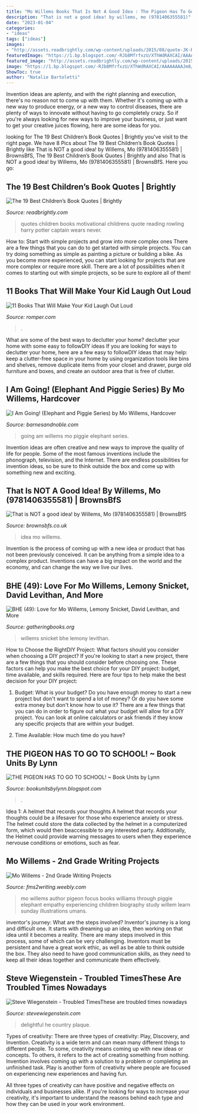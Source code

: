 ```yaml
---
title: "Mo Willems Books That Is Not A Good Idea : The Pigeon Has To Go To School! ~ Book Units By Lynn"
description: "That is not a good idea! by willems, mo (9781406355581)"
date: "2023-01-04"
categories:
- "ideas"
tags: ["ideas"]
images:
- "http://assets.readbrightly.com/wp-content/uploads/2015/08/quote-JK-Rowling.png"
featuredImage: "https://1.bp.blogspot.com/-RJb8MfrfxzU/XThWdRAXCAI/AAAAAAAAJm8/0ZV_D82MzFMaadQGzJMsgkVY2Nd66P4jQCLcBGAs/s1600/6.png"
featured_image: "http://assets.readbrightly.com/wp-content/uploads/2015/08/quote-JK-Rowling.png"
image: "https://1.bp.blogspot.com/-RJb8MfrfxzU/XThWdRAXCAI/AAAAAAAAJm8/0ZV_D82MzFMaadQGzJMsgkVY2Nd66P4jQCLcBGAs/s1600/6.png"
ShowToc: true
author: "Natalie Bartoletti"
---
```



Invention ideas are aplenty, and with the right planning and execution, there's no reason not to come up with them. Whether it's coming up with a new way to produce energy, or a new way to control diseases, there are plenty of ways to innovate without having to go completely crazy. So if you're always looking for new ways to improve your business, or just want to get your creative juices flowing, here are some ideas for you.

	

		
looking for The 19 Best Children’s Book Quotes | Brightly you've visit to the right page. We have 8 Pics about The 19 Best Children’s Book Quotes | Brightly like That is NOT a good idea! by Willems, Mo (9781406355581) | BrownsBfS, The 19 Best Children’s Book Quotes | Brightly and also That is NOT a good idea! by Willems, Mo (9781406355581) | BrownsBfS. Here you go:
		
    
## The 19 Best Children’s Book Quotes | Brightly

<img loading=lazy src="http://assets.readbrightly.com/wp-content/uploads/2015/08/quote-JK-Rowling.png" onerror="this.onerror=null;this.src='https://tse1.mm.bing.net/th?id=OIP.CjxdTheqLi_9unwGi5DQzgHaHa&amp;pid=15.1';" alt="The 19 Best Children’s Book Quotes | Brightly">

_Source: readbrightly.com_

>quotes children books motivational childrens quote reading rowling harry potter captain wears never. 

	

How to: Start with simple projects and grow into more complex ones
There are a few things that you can do to get started with simple projects. You can try doing something as simple as painting a picture or building a bike. As you become more experienced, you can start looking for projects that are more complex or require more skill. There are a lot of possibilities when it comes to starting out with simple projects, so be sure to explore all of them!

    
## 11 Books That Will Make Your Kid Laugh Out Loud

<img loading=lazy src="https://imgix.bustle.com/2016/4/5/Screen-Shot-2016-04-15-at-102705-AM-45edf1d1-a356-465a-9065-c4481fedb502.png?w=414&amp;h=347&amp;fit=crop&amp;crop=faces&amp;auto=format%2Ccompress&amp;q=50&amp;dpr=2" onerror="this.onerror=null;this.src='https://tse4.mm.bing.net/th?id=OIP.JjGKZSQJ2anGztAJbJMZoQHaGN&amp;pid=15.1';" alt="11 Books That Will Make Your Kid Laugh Out Loud">

_Source: romper.com_

>. 

	

What are some of the best ways to declutter your home?
declutter your home with some easy to followDIY ideas 
If you are looking for ways to declutter your home, here are a few easy to followDIY ideas that may help: keep a clutter-free space in your home by using organization tools like bins and shelves, remove duplicate items from your closet and drawer, purge old furniture and boxes, and create an outdoor area that is free of clutter.

    
## I Am Going! (Elephant And Piggie Series) By Mo Willems, Hardcover

<img loading=lazy src="http://prodimage.images-bn.com/pimages/9781423119906_p0_v2_s1200x630.jpg" onerror="this.onerror=null;this.src='https://tse4.mm.bing.net/th?id=OIP.Z0XQdZBNZoZ2DQUAh8j6jgAAAA&amp;pid=15.1';" alt="I Am Going! (Elephant and Piggie Series) by Mo Willems, Hardcover">

_Source: barnesandnoble.com_

>going am willems mo piggie elephant series. 

	

Invention ideas are often creative and new ways to improve the quality of life for people. Some of the most famous inventions include the phonograph, television, and the Internet. There are endless possibilities for invention ideas, so be sure to think outside the box and come up with something new and exciting.

    
## That Is NOT A Good Idea! By Willems, Mo (9781406355581) | BrownsBfS

<img loading=lazy src="https://www.bibdsl.co.uk/imagegallery2/bds/201436/9781406355581.JPG" onerror="this.onerror=null;this.src='https://tse2.mm.bing.net/th?id=OIP.7S16x9MzaUfKu7uYTlc60AHaIN&amp;pid=15.1';" alt="That is NOT a good idea! by Willems, Mo (9781406355581) | BrownsBfS">

_Source: brownsbfs.co.uk_

>idea mo willems. 

	

Invention is the process of coming up with a new idea or product that has not been previously conceived. It can be anything from a simple idea to a complex product. Inventions can have a big impact on the world and the economy, and can change the way we live our lives.

    
## BHE (49): Love For Mo Willems, Lemony Snicket, David Levithan, And More

<img loading=lazy src="https://gatheringbooks.files.wordpress.com/2013/04/529587_10151509801508700_1184898612_n.jpg?w=717" onerror="this.onerror=null;this.src='https://tse3.mm.bing.net/th?id=OIP.Q_UIYIjqShuwkpSVgnVnqgHaJ6&amp;pid=15.1';" alt="BHE (49): Love for Mo Willems, Lemony Snicket, David Levithan, and More">

_Source: gatheringbooks.org_

>willems snicket bhe lemony levithan. 

	

How to Choose the RightDIY Project: What factors should you consider when choosing a DIY project?
If you're looking to start a new project, there are a few things that you should consider before choosing one. These factors can help you make the best choice for your DIY project: budget, time available, and skills required. Here are four tips to help make the best decision for your DIY project:
1. Budget: What is your budget? Do you have enough money to start a new project but don't want to spend a lot of money? Or do you have some extra money but don't know how to use it? There are a few things that you can do in order to figure out what your budget will allow for a DIY project. You can look at online calculators or ask friends if they know any specific projects that are within your budget.

2. Time Available: How much time do you have?

    
## THE PIGEON HAS TO GO TO SCHOOL! ~ Book Units By Lynn

<img loading=lazy src="https://1.bp.blogspot.com/-RJb8MfrfxzU/XThWdRAXCAI/AAAAAAAAJm8/0ZV_D82MzFMaadQGzJMsgkVY2Nd66P4jQCLcBGAs/s1600/6.png" onerror="this.onerror=null;this.src='https://tse3.mm.bing.net/th?id=OIP.Ku-3SoIAtvJq8wnG7f8BbgHaJd&amp;pid=15.1';" alt="THE PIGEON HAS TO GO TO SCHOOL! ~ Book Units by Lynn">

_Source: bookunitsbylynn.blogspot.com_

>. 

	

Idea 1: A helmet that records your thoughts
A helmet that records your thoughts could be a lifesaver for those who experience anxiety or stress. The helmet could store the data collected by the helmet in a computerized form, which would then beaccessible to any interested party. Additionally, the Helmet could provide warning messages to users when they experience nervouse conditions or emotions, such as fear.

    
## Mo Willems - 2nd Grade Writing Projects

<img loading=lazy src="http://fms2writing.weebly.com/uploads/9/8/9/1/9891202/5368842_orig.jpg" onerror="this.onerror=null;this.src='https://tse3.mm.bing.net/th?id=OIP.23xIop-PkY3D4jhs98GxhAHaFp&amp;pid=15.1';" alt="Mo Willems - 2nd Grade Writing Projects">

_Source: fms2writing.weebly.com_

>mo willems author pigeon focus books williams through piggie elephant empathy experiencing children biography study willem learn sunday illustrations umans. 

	

inventor's journey: What are the steps involved?
Inventor's journey is a long and difficult one. It starts with dreaming up an idea, then working on that idea until it becomes a reality. There are many steps involved in this process, some of which can be very challenging. Inventors must be persistent and have a great work ethic, as well as be able to think outside the box. They also need to have good communication skills, as they need to keep all their ideas together and communicate them effectively.

    
## Steve Wiegenstein - Troubled TimesThese Are Troubled Times Nowadays

<img loading=lazy src="https://www.stevewiegenstein.com/yahoo_site_admin/assets/images/Walter_Williams_Plaque.139113731_std.jpg" onerror="this.onerror=null;this.src='https://tse4.mm.bing.net/th?id=OIP.uBLEbhjrzBvNfXBkndorTgHaJs&amp;pid=15.1';" alt="Steve Wiegenstein - Troubled TimesThese are troubled times nowadays">

_Source: stevewiegenstein.com_

>delightful he country plaque. 

	

Types of creativity: There are three types of creativity: Play, Discovery, and Invention.
Creativity is a wide term and can mean many different things to different people. To some, creativity means coming up with new ideas or concepts. To others, it refers to the act of creating something from nothing.
Invention involves coming up with a solution to a problem or completing an unfinished task. Play is another form of creativity where people are focused on experiencing new experiences and having fun.

All three types of creativity can have positive and negative effects on individuals and businesses alike. If you're looking for ways to increase your creativity, it's important to understand the reasons behind each type and how they can be used in your work environment.


